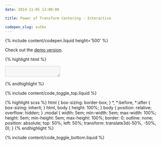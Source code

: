 ```yaml
---
date: 2014-11-05 13:00:00

title: Power of Transform Centering - Interactive

codepen_slug: xutbs
---
```



{% include content/codepen.liquid height='500' %}

Check out the [demo version](/pen/transform-centering/).

{% highlight html %}
<textarea class="modal" disabled></textarea>
{% endhighlight %}

{% include content/code_toggle_top.liquid %}

{% highlight scss %}
html {
    box-sizing: border-box;
}
*, *:before, *:after {
    box-sizing: inherit;
}
html,
body {
    height: 100%;
}
body {
    position: relative;
    overflow: hidden;
}
.modal {
    width:     5em;
    min-width: 5em;
    max-width: 100%;
    height:     5em;
    min-height: 5em;
    max-height: 100%;
    border: 0;
    outline: none;
    position: absolute;
    top:  50%;
    left: 50%;
    transform: translate3d(-50%, -50%, 0);
}
{% endhighlight %}

{% include content/code_toggle_bottom.liquid %}
